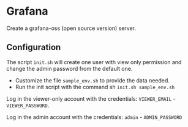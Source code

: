 # Grafana
Create a grafana-oss (open source version) server.

## Configuration
The script `init.sh` will create one user with view only permission and change the admin password from the default one.

- Customize the file `sample_env.sh` to provide the data needed.
- Run the init script with the command sh `init.sh sample_env.sh`

Log in the viewer-only account with the credentials: `VIEWER_EMAIL` - `VIEWER_PASSWORD`.

Log in the admin account with the credentials: `admin` - `ADMIN_PASSWORD`
